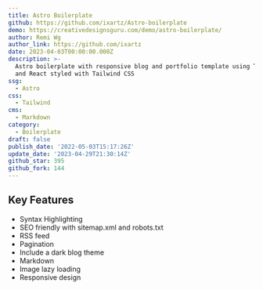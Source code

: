 ```yaml
---
title: Astro Boilerplate
github: https://github.com/ixartz/Astro-boilerplate
demo: https://creativedesignsguru.com/demo/astro-boilerplate/
author: Remi Wg
author_link: https://github.com/ixartz
date: 2023-04-03T00:00:00.000Z
description: >-
  Astro boilerplate with responsive blog and portfolio template using TypeScript
  and React styled with Tailwind CSS
ssg:
  - Astro
css:
  - Tailwind
cms:
  - Markdown
category:
  - Boilerplate
draft: false
publish_date: '2022-05-03T15:17:26Z'
update_date: '2023-04-29T21:30:14Z'
github_star: 395
github_fork: 144
---
```


## Key Features

- Syntax Highlighting
- SEO friendly with sitemap.xml and robots.txt
- RSS feed
- Pagination
- Include a dark blog theme
- Markdown
- Image lazy loading
- Responsive design